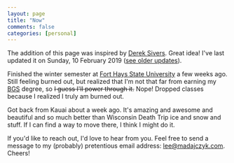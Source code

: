 ```yaml
---
layout: page
title: "Now"
comments: false
categories: [personal]
---
```


<article class="message is-info">
  <div class="message-body">
    The addition of this page was inspired by <a href="https://sivers.org/now">Derek Sivers</a>.
    Great idea!  I've last updated it on Sunday, 10 February 2019
    (<a href="https://github.com/madajczyk/madajczyk.com/commits/master/now/index.markdown">see older updates</a>).
  </div>
</article>

Finished the winter semester at [Fort Hays State University][1] a few weeks ago.  Still feeling
burned out, but realized that I'm not that far from earning my [BGS][2] degree, so ~~I guess I'll
power through it.~~ Nope!  Dropped classes because I realized I truly am burned out.

Got back from Kauai about a week ago.  It's amazing and awesome and beautiful and
so much better than Wisconsin Death Trip ice and snow and stuff.  If I can find
a way to move there, I think I might do it.

If you'd like to reach out, I'd love to hear from you.  Feel free to send a message to
my (probably) pretentious email address: 
<a href='mailto&#58;l&#101;&#37;65%40m&#97;d%6&#49;jcz%&#55;9&#107;&#46;c&#111;&#109;'>le&#101;&#64;&#109;&#97;dajcz&#121;&#107;&#46;com</a>.  Cheers!

[1]: https://www.fhsu.edu/
[2]: https://www.fhsu.edu/bgs/